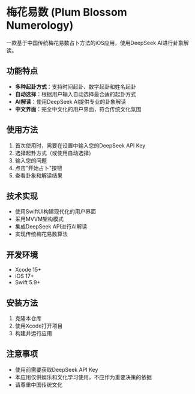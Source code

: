 # 梅花易数 (Plum Blossom Numerology)

一款基于中国传统梅花易数占卜方法的iOS应用，使用DeepSeek AI进行卦象解读。

## 功能特点

- **多种起卦方式**：支持时间起卦、数字起卦和姓名起卦
- **自动选择**：根据用户输入自动选择最合适的起卦方式
- **AI解读**：使用DeepSeek AI提供专业的卦象解读
- **中文界面**：完全中文化的用户界面，符合传统文化氛围

## 使用方法

1. 首次使用时，需要在设置中输入您的DeepSeek API Key
2. 选择起卦方式（或使用自动选择）
3. 输入您的问题
4. 点击"开始占卜"按钮
5. 查看卦象和解读结果

## 技术实现

- 使用SwiftUI构建现代化的用户界面
- 采用MVVM架构模式
- 集成DeepSeek API进行AI解读
- 实现传统梅花易数算法

## 开发环境

- Xcode 15+
- iOS 17+
- Swift 5.9+

## 安装方法

1. 克隆本仓库
2. 使用Xcode打开项目
3. 构建并运行应用

## 注意事项

- 使用前需要获取DeepSeek API Key
- 本应用仅供娱乐和文化学习使用，不应作为重要决策的依据
- 请尊重中国传统文化 